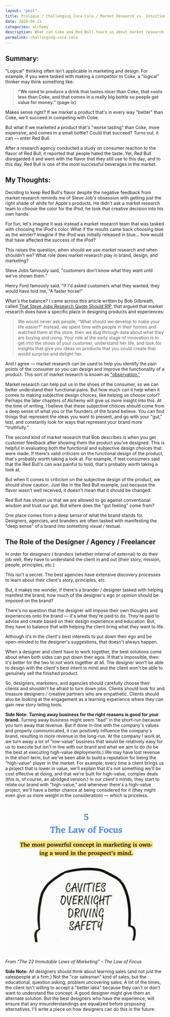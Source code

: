 ```yaml
---
layout: "post"
title: Prologue / Challenging Coca-Cola / Market Research vs. Intuition
date: 2020-04-11
categories: alchemy
description: What can Coke and Red Bull teach us about market research and design?
permalink: challenging-coca-cola
---
```


## Summary:

"Logical" thinking often isn't applicable in marketing and design. For example, if you were tasked with making a competitor to Coke, a "logical" thinker may think something like:

> <strong>"We need to produce a drink that tastes nicer than Coke, that costs less than Coke, and that comes in a really big bottle so people get value for money." (page ix)</strong>

Makes sense right? If we market a product that's in every way "better" than Coke, we'll succeed in competing with Coke.

But what if we marketed a product that's "worse tasting" than Coke, more expensive, and comes in a small bottle? Could that succeed? Turns out, it can — enter Red Bull.

After a research agency conducted a study on consumer reaction to the flavor of Red Bull, it reported that people hated the taste. Yet, Red Bull disregarded it and went with the flavor that they still use to this day, and to this day, Red Bull is one of the most successful beverages in the market.


## My Thoughts:

Deciding to keep Red Bull's flavor despite the negative feedback from market research reminds me of Steve Job's obsession with getting just the right shade of white for Apple's products. He didn't ask a market research team to choose the color for the iPod, he took that creative decision into his own hands.

For fun, let's imagine it was instead a market research team that was tasked with choosing the iPod's color. What if the results came back choosing blue as the winner? Imagine if the iPod was initially released in blue... how would that have affected the success of the iPod?

This raises the question, when should we use market research and when shouldn't we? What role does market research play in brand, design, and marketing?

Steve Jobs famously said, "customers don’t know what they want until we’ve shown them."

Henry Ford famously said, "If I'd asked customers what they wanted, they would have told me, “A faster horse!”

What's the balance? I came across this article written by Bob Gilbreath, called [That Steve Jobs Research Quote Should RIP](https://medium.com/@mktgwithmeaning/that-steve-jobs-research-quote-should-rip-e8f3335ec66), that argued that market research does have a specific place in designing products and experiences:

> We would never ask people, “What should we develop to make your life easier?” Instead, we spent time with people in their homes and watched them at the store, then we dug through data about what they are buying and using. Your role at the early stage of innovation is to get into the shoes of your customer, understand her life, and look for insights that give you ideas on products that you could create that would surprise and delight her.

And I agree — market research can be used to help you identify the pain points of the consumer so you can design and improve the functionality of a product. This sort of market research is known as ["observation."](https://www.thebalancesmb.com/everything-you-need-to-know-about-market-observation-4043445)

Market research can help put us in the shoes of the consumer, so we can better understand their functional pains. But how much can it help when it comes to making subjective design choices, like helping us choose color? Perhaps the later chapters of Alchemy will give us more insight into this. At the time of writing, I believe that these subjective choices should come from a deep sense of what you or the founders of the brand believe. You can find things that represent the ideas you want to present, and go with your "gut," test, and constantly look for ways that represent your brand more "truthfully."

The second kind of market research that Bob describes is when you get customer feedback after showing them the product you've designed. This is helpful in evaluating both the functional and subjective design choices that were made. If there's valid criticism on the functional design of the product, that's probably worth taking a look at. For example, if test consumers said that the Red Bull's can was painful to hold, that's probably worth taking a look at.

But when it comes to criticism on the subjective design of the product, we should show caution. Just like in the Red Bull example, just because the flavor wasn't well received, it doesn't mean that it should be changed.

Red Bull has shown us that we are allowed to go against conventional wisdom and trust our gut. But where does the "gut feeling" come from?

One place comes from a deep sense of what the brand stands for. Designers, agencies, and branders are often tasked with manifesting the "deep sense" of a brand into something visual / textual.

## The Role of the Designer / Agency / Freelancer

In order for designers / branders (whether internal of external) to do their job well, they have to understand the client in and out (their story, mission, people, principles, etc.)

This isn't a secret. The best agencies have extensive discovery processes to learn about their client's story, principles, etc.

But, it makes me wonder, if there's a brander / designer tasked with helping manifest the brand, how much of the designer's ego or opinion should be imposed on the brand?

There's no question that the designer will impose their own thoughts and experiences onto the brand — it's what they're paid to do. They're paid to advise and create based on their design experience and education. But, they have to balance that with helping the client bring what they want to life.

Although it's in the client's best interests to put down their ego and be open-minded to the designer's suggestions, that doesn't always happen.

When a designer and client have to work together, the best solutions come about when both sides can put down their egos. If that's impossible, then it's better for the two to not work together at all. The designer won't be able to design with the client's best intent in mind and the client won't be able to genuinely sell the finished product.

So, designers, marketers, and agencies should carefully choose their clients and shouldn't be afraid to turn down jobs. Clients should look for and treasure designers / creative partners who are empathetic. Clients should also be looking at the engagement as a learning experience where they can gain new story telling tools.

**Side Note:** <strong class="strong">Turning away business for the right reasons is good for your brand.</strong> Turning away business might seem "bad" in the short-run because you turn away that revenue. But if done in-line with the company's values and properly communicated, it can positively influence the company's brand, resulting in more revenue in the long-run. At the company I work at, we turn away a lot of "low-value" business that would be relatively easy for us to execute but isn't in line with our brand and what we aim to do (to be the best at executing high-value deployments.) We may have lost revenue in the short-term, but we've been able to build a reputation for being the "high-value" player in the market. For example, every time a client brings us a project that is lower in value, we'll explain that it's not something we'll be cost effective at doing, and that we're built for high-value, complex deals (this is, of course, an abridged version.) In our client's minds, they start to relate our brand with "high-value," and whenever there's a high-value project, we'll have a better chance at being considered for it (they might even give us more weight in the consideration) — which is priceless.

![The Law of Focus from the 22 Immutable Laws of Marketing](/assets/blogimages/the_law_of_focus.png "The Law of Focus")

*From "The 22 Immutable Laws of Marketing" - The Law of Focus*

**Side Note:** All designers should think about learning sales (and not just the salespeople at a firm.) Not the "car salesman" kind of sales, but the educational, question asking, problem uncovering sales. A lot of the times, the client isn't willing to accept a "better idea" because they can't or don't want to understand the concept. A good designer might give them an alternate solution. But the best designers who have the experience, will ensure that any misunderstandings are equalized before proposing alternatives. I'll write a piece on how designers can do this in the future.
